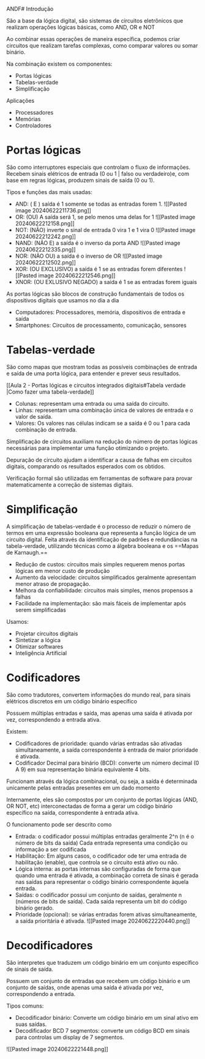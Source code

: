 ANDF# Introdução 

São a base da lógica digital, são sistemas de circuitos eletrônicos que realizam operações lógicas básicas, como AND, OR e NOT

Ao combinar essas operações de maneira específica, podemos criar circuitos que realizam tarefas complexas, como comparar valores ou somar binário.

Na combinação existem os componentes:
- Portas lógicas
- Tabelas-verdade
- Simplificação

Aplicações
- Processadores
- Memórias
- Controladores
# Portas lógicas

São como interruptores especiais que controlam o fluxo de informações.
Recebem sinais elétricos de entrada (0 ou 1 | falso ou verdadeiro)e, com base em regras lógicas, produzem sinais de saída (0 ou 1).

Tipos e funções das mais usadas: 
- AND: ( E ) saída é 1 somente se todas as entradas forem 1.
	![[Pasted image 20240622211736.png]] 
- OR: (OU) A saída será 1, se pelo menos uma delas for 1
	![[Pasted image 20240622212158.png]]
- NOT: (NÃO) inverte o sinal de entrada 0 vira 1 e 1 vira 0 
	![[Pasted image 20240622212242.png]]
- NAND: (NÃO E) a saída é o inverso da porta AND
	![[Pasted image 20240622212335.png]]
- NOR: (NÃO OU) a saída é o inverso de OR
	![[Pasted image 20240622212502.png]]
- XOR: (OU EXCLUSIVO) a saída é 1 se as entradas forem diferentes
	![[Pasted image 20240622212546.png]]
- XNOR: (OU EXLUSIVO NEGADO) a saída é 1 se as entradas forem iguais

As portas lógicas são blocos de construção fundamentais de todos os dispositivos digitais que usamos no dia a dia 

- Computadores: Processadores, memória, dispositivos de entrada e saída
- Smartphones: Circuitos de processamento, comunicação, sensores

# Tabelas-verdade

São como mapas que mostram todas as possíveis combinações de entrada e saída de uma porta lógica, para entender e prever seus resultados.

[[Aula 2 - Portas lógicas e circuitos integrados digitais#Tabela verdade |Como fazer uma tabela-verdade]]

- Colunas: representam uma entrada ou uma saída do circuito.
- Linhas: representam uma combinação única de valores de entrada e o valor de saída.
- Valores: Os valores nas células indicam se a saída é 0 ou 1 para cada combinação de entrada. 

Simplificação de circuitos auxiliam na redução do número de portas lógicas necessárias para implementar uma função otimizando o projeto.

Depuração de circuito ajudam a identificar a causa de falhas em circuitos digitais, comparando os resultados esperados com os obtidos.

Verificação formal são utilizadas em ferramentas de software para provar matematicamente a correção de sistemas digitais.

# Simplificação

A simplificação de tabelas-verdade é o processo de reduzir o número de termos em uma expressão booleana que representa a função lógica de um circuito digital.
Feita através da identificação de padrões e redundâncias na tabela-verdade, utilizando técnicas como a álgebra booleana e os ==Mapas de Karnaugh.==

- Redução de custos: circuitos mais simples requerem menos portas lógicas em menor custo de produção
- Aumento da velocidade: circuitos simplificados geralmente apresentam menor atraso de propagação.
- Melhora da confiabilidade: circuitos mais simples, menos propensos a falhas
- Facilidade na implementação: são mais fáceis de implementar após serem simplificadas

Usamos: 
- Projetar circuitos digitais 
- Sintetizar a lógica
- Otimizar softwares
- Inteligência Artificial

# Codificadores

São como tradutores, convertem informações do mundo real, para sinais elétricos discretos em um código binário específico

Possuem múltiplas entradas e saída, mas apenas uma saída é ativada por vez, correspondendo a entrada ativa.

Existem: 
- Codificadores de prioridade: quando várias entradas são ativadas simultaneamente, a saída correspondente à entrada de maior prioridade é ativada.
- Codificador Decimal para binário (BCD): converte um número decimal (0 A 9) em sua representação binária equivalente 4 bits.

Funcionam através da lógica combinacional, ou seja, a saída é determinada unicamente pelas entradas presentes em um dado momento

Internamente, eles são compostos por um conjunto de portas lógicas (AND, OR NOT, etc) interconectadas de forma a gerar um código binário específico na saída, correspondente à entrada ativa.

O funcionamento pode ser descrito como 
- Entrada: o codificador possui múltiplas entradas geralmente 2^n (n é o número de bits da saída) Cada entrada representa uma condição ou informação a ser codificada
- Habilitação: Em alguns casos, o codificador ode ter uma entrada de habilitação (enable), que controla se o circuito está ativo ou não.
- Lógica interna: as portas internas são configuradas de forma que quando uma entrada é ativada, a combinação correta de sinais é gerada nas saídas para representar o código binário correspondente àquela entrada.
- Saídas: o codificador possui um conjunto de saídas, geralmente n (números de bits de saída). Cada saída representa um bit do código binário gerado.
- Prioridade (opcional): se várias entradas forem ativas simultaneamente, a saída prioritária é ativada.
	![[Pasted image 20240622220440.png]]

# Decodificadores

São interpretes que traduzem um código binário em um conjunto específico de sinais de saída.

Possuem um conjunto de entradas que recebem um código binário e um conjunto de saídas, onde apenas uma saída é ativada por vez, correspondendo a entrada.

Tipos comuns: 
- Decodificador binário: Converte um código binário em um sinal ativo em suas saídas.
- Decodificador BCD 7 segmentos:  converte um código BCD em sinais para controlas um display de 7 segmentos.

![[Pasted image 20240622221448.png]]


